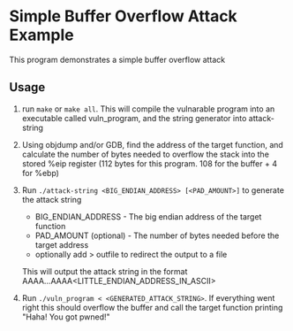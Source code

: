 # Simple Buffer Overflow Attack Example

This program demonstrates a simple buffer overflow attack

## Usage
1. run `make` or `make all`. This will compile the vulnarable program into an executable called vuln_program, and the string generator into attack-string

2. Using objdump and/or GDB, find the address of the target function, and calculate the number of bytes needed to overflow the stack into the stored %eip register (112 bytes for this program. 108 for the buffer + 4 for %ebp)

3. Run `./attack-string <BIG_ENDIAN_ADDRESS> [<PAD_AMOUNT>]` to generate the attack string
	* 	BIG_ENDIAN_ADDRESS - The big endian address of the target function 
	* 	PAD_AMOUNT (optional) - The number of bytes needed before the target address
	*	optionally add > outfile to redirect the output to a file
	
	This will output the attack string in the format AAAA...AAAA<LITTLE_ENDIAN_ADDRESS_IN_ASCII>

4. Run `./vuln_program < <GENERATED_ATTACK_STRING>`. If everything went right this should overflow the buffer and call the target function printing "Haha! You got pwned!"
